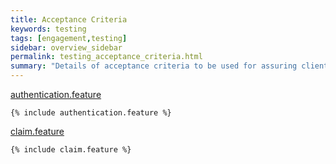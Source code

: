 ```yaml
---
title: Acceptance Criteria
keywords: testing
tags: [engagement,testing]
sidebar: overview_sidebar
permalink: testing_acceptance_criteria.html
summary: "Details of acceptance criteria to be used for assuring client implementations"
---
```


[authentication.feature](_includes/authentication.feature)
```cucumber
{% include authentication.feature %}
```

[claim.feature](_includes/claim.feature)
```cucumber
{% include claim.feature %}
```

